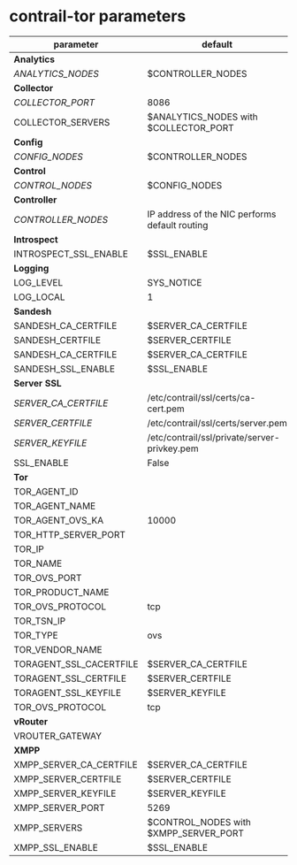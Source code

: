 # contrail-tor parameters

| parameter               | default                                        |
| ----------------------- | ---------------------------------------------- |
| **Analytics**           |                                                |
| *ANALYTICS_NODES*       | $CONTROLLER_NODES                              |
| **Collector**           |                                                |
| *COLLECTOR_PORT*        | 8086                                           |
| COLLECTOR_SERVERS       | $ANALYTICS_NODES with $COLLECTOR_PORT          |
| **Config**              |                                                |
| *CONFIG_NODES*          | $CONTROLLER_NODES                              |
| **Control**             |                                                |
| *CONTROL_NODES*         | $CONFIG_NODES                                  |
| **Controller**          |                                                |
| *CONTROLLER_NODES*      | IP address of the NIC performs default routing |
| **Introspect**          |                                                |
| INTROSPECT_SSL_ENABLE   | $SSL_ENABLE                                    |
| **Logging**             |                                                |
| LOG_LEVEL               | SYS_NOTICE                                     |
| LOG_LOCAL               | 1                                              |
| **Sandesh**             |                                                |
| SANDESH_CA_CERTFILE     | $SERVER_CA_CERTFILE                            |
| SANDESH_CERTFILE        | $SERVER_CERTFILE                               |
| SANDESH_CA_CERTFILE     | $SERVER_CA_CERTFILE                            |
| SANDESH_SSL_ENABLE      | $SSL_ENABLE                                    |
| **Server SSL**          |                                                |
| *SERVER_CA_CERTFILE*    | /etc/contrail/ssl/certs/ca-cert.pem            |
| *SERVER_CERTFILE*       | /etc/contrail/ssl/certs/server.pem             |
| *SERVER_KEYFILE*        | /etc/contrail/ssl/private/server-privkey.pem   |
| SSL_ENABLE              | False                                          |
| **Tor**                 |                                                |
| TOR_AGENT_ID            |                                                |
| TOR_AGENT_NAME          |                                                |
| TOR_AGENT_OVS_KA        | 10000                                          |
| TOR_HTTP_SERVER_PORT    |                                                |
| TOR_IP                  |                                                |
| TOR_NAME                |                                                |
| TOR_OVS_PORT            |                                                |
| TOR_PRODUCT_NAME        |                                                |
| TOR_OVS_PROTOCOL        | tcp                                            |
| TOR_TSN_IP              |                                                |
| TOR_TYPE                | ovs                                            |
| TOR_VENDOR_NAME         |                                                |
| TORAGENT_SSL_CACERTFILE | $SERVER_CA_CERTFILE                            |
| TORAGENT_SSL_CERTFILE   | $SERVER_CERTFILE                               |
| TORAGENT_SSL_KEYFILE    | $SERVER_KEYFILE                                |
| TOR_OVS_PROTOCOL        | tcp                                            |
| **vRouter**             |                                                |
| VROUTER_GATEWAY         |
| **XMPP**                |                                                |
| XMPP_SERVER_CA_CERTFILE | $SERVER_CA_CERTFILE                            |
| XMPP_SERVER_CERTFILE    | $SERVER_CERTFILE                               |
| XMPP_SERVER_KEYFILE     | $SERVER_KEYFILE                                |
| XMPP_SERVER_PORT        | 5269                                           |
| XMPP_SERVERS            | $CONTROL_NODES with $XMPP_SERVER_PORT          |
| XMPP_SSL_ENABLE         | $SSL_ENABLE                                    |